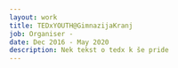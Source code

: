```yaml
---
layout: work
title: TEDxYOUTH@GimnazijaKranj
job: Organiser -
date: Dec 2016 - May 2020
description: Nek tekst o tedx k še pride
---
```


